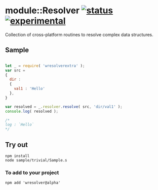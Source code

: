 
# module::Resolver [![status](https://github.com/Wandalen/wResolver/actions/workflows/StandardPublish.yml/badge.svg)](https://github.com/Wandalen/wResolver/actions/workflows/StandardPublish.yml) [![experimental](https://img.shields.io/badge/stability-experimental-orange.svg)](https://github.com/emersion/stability-badges#experimental)

Collection of cross-platform routines to resolve complex data structures.

## Sample

```js

let _ = require( 'wresolverextra' );
var src =
{
  dir :
  {
    val1 : 'Hello'
  },
}

var resolved = _.resolver.resolve( src, 'dir/val1' );
console.log( resolved );

/*
log : `Hello`
*/

```

## Try out

```
npm install
node sample/trivial/Sample.s
```

### To add to your project
```
npm add 'wresolver@alpha'
```

